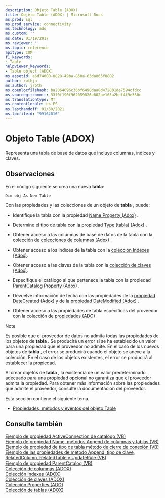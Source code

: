 ```yaml
---
description: Objeto Table (ADOX)
title: Objeto Table (ADOX) | Microsoft Docs
ms.prod: sql
ms.prod_service: connectivity
ms.technology: ado
ms.custom: ''
ms.date: 01/19/2017
ms.reviewer: ''
ms.topic: reference
apitype: COM
f1_keywords:
- Table
helpviewer_keywords:
- Table object [ADOX]
ms.assetid: a6d74000-0828-49ba-850a-63da865f8802
author: rothja
ms.author: jroth
ms.openlocfilehash: ba2064096c36bf6490daa8d472801de7594cfdcc
ms.sourcegitcommit: 33f0f190f962059826e002be165a2bef4f9e350c
ms.translationtype: MT
ms.contentlocale: es-ES
ms.lasthandoff: 01/30/2021
ms.locfileid: "99164016"
---
```

# <a name="table-object-adox"></a>Objeto Table (ADOX)
Representa una tabla de base de datos que incluye columnas, índices y claves.  
  
## <a name="remarks"></a>Observaciones  
 En el código siguiente se crea una nueva **tabla**:  
  
```  
Dim obj As New Table  
```  
  
 Con las propiedades y las colecciones de un objeto de **tabla** , puede:  
  
-   Identifique la tabla con la propiedad [Name Property (Adox)](./name-property-adox.md) .  
  
-   Determine el tipo de tabla con la propiedad [Type (tabla) (Adox)](./type-property-table-adox.md) .  
  
-   Obtener acceso a las columnas de base de datos de la tabla con la colección de [colecciones de columnas (Adox)](./columns-collection-adox.md) .  
  
-   Obtener acceso a los índices de la tabla con la [colección Indexes (Adox)](./indexes-collection-adox.md).  
  
-   Obtener acceso a las claves de la tabla con la [colección de claves (Adox)](./keys-collection-adox.md).  
  
-   Especifique el catálogo al que pertenece la tabla con la propiedad [ParentCatalog Property (Adox)](./parentcatalog-property-adox.md) .  
  
-   Devuelve información de fecha con las propiedades de la [propiedad DateCreated (Adox)](./datecreated-property-adox.md) y de la [propiedad DateModified (Adox)](./datemodified-property-adox.md) .  
  
-   Obtener acceso a las propiedades de tabla específicas del proveedor con la colección de [propiedades (ADO)](../ado-api/properties-collection-ado.md) .  
  
> [!NOTE]
>  Es posible que el proveedor de datos no admita todas las propiedades de los objetos de **tabla** . Se producirá un error si se ha establecido un valor para una propiedad que el proveedor no admite. En el caso de los nuevos objetos de **tabla** , el error se producirá cuando el objeto se anexe a la colección. En el caso de los objetos existentes, el error se producirá al establecer la propiedad.  
>   
>  Al crear objetos de **tabla** , la existencia de un valor predeterminado adecuado para una propiedad opcional no garantiza que el proveedor admita la propiedad. Para obtener más información sobre las propiedades que admite el proveedor, consulte la documentación del proveedor.  
  
 Esta sección contiene el siguiente tema.  
  
-   [Propiedades, métodos y eventos del objeto Table](./table-object-properties-methods-and-events.md)  
  
## <a name="see-also"></a>Consulte también  
 [Ejemplo de propiedad ActiveConnection de catálogo (VB)](./catalog-activeconnection-property-example-vb.md)   
 [Ejemplo de propiedad Name, métodos Append de columnas y tablas (VB)](./columns-and-tables-append-methods-name-property-example-vb.md)   
 [Ejemplo de propiedad de tipo de tabla método de cierre de conexión (VB)](./connection-close-method-table-type-property-example-vb.md)   
 [Ejemplo de las propiedades de método Append, tipo de clave, RelatedColumn, RelatedTable y UpdateRule (VB)](./keys-append-method-key-type-relatedcolumn-relatedtable-example-vb.md)   
 [Ejemplo de propiedad ParentCatalog (VB)](./parentcatalog-property-example-vb.md)   
 [Colección de columnas (ADOX)](./columns-collection-adox.md)   
 [Colección Indexes (ADOX)](./indexes-collection-adox.md)   
 [Colección de claves (ADOX)](./keys-collection-adox.md)   
 [Colección Properties (ADO)](../ado-api/properties-collection-ado.md)   
 [Colección de tablas (ADOX)](./tables-collection-adox.md)